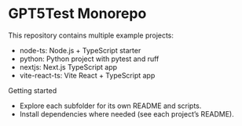 # GPT5Test Monorepo

This repository contains multiple example projects:

- node-ts: Node.js + TypeScript starter
- python: Python project with pytest and ruff
- nextjs: Next.js TypeScript app
- vite-react-ts: Vite React + TypeScript app

Getting started
- Explore each subfolder for its own README and scripts.
- Install dependencies where needed (see each project’s README).
